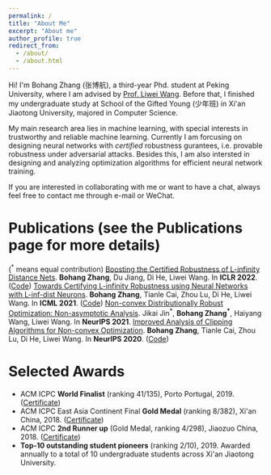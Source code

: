 ```yaml
---
permalink: /
title: "About Me"
excerpt: "About me"
author_profile: true
redirect_from: 
  - /about/
  - /about.html
---
```


Hi! I'm Bohang Zhang (张博航), a third-year Phd. student at Peking University, where I am advised by [Prof. Liwei Wang](http://www.liweiwang-pku.com/). Before that, I finished my undergraduate study at School of the Gifted Young (少年班) in Xi'an Jiaotong University, majored in Computer Science.

My main research area lies in machine learning, with special interests in trustworthy and reliable machine learning. Currently I am forcusing on designing neural networks with *certified* robustness gurantees, i.e. provable robustness under adversarial attacks. Besides this, I am also intersted in designing and analyzing optimization algorithms for efficient neural network training.

If you are interested in collaborating with me or want to have a chat, always feel free to contact me through e-mail or WeChat.


Publications (see the Publications page for more details)
======
(<sup>\*</sup> means equal contribution)
[Boosting the Certified Robustness of L-infinity Distance Nets](https://arxiv.org/abs/2110.06850). **Bohang Zhang**, Du Jiang, Di He, Liwei Wang. In **ICLR 2022**. ([Code](https://github.com/zbh2047/L_inf-dist-net-v2))
[Towards Certifying L-infinity Robustness using Neural Networks with L-inf-dist Neurons](https://arxiv.org/abs/2110.06850). **Bohang Zhang**, Tianle Cai, Zhou Lu, Di He, Liwei Wang. In **ICML 2021**. ([Code](https://github.com/zbh2047/L_inf-dist-net))
[Non-convex Distributionally Robust Optimization: Non-asymptotic Analysis](https://arxiv.org/abs/2110.12459). Jikai Jin<sup>\*</sup>, **Bohang Zhang<sup>\*</sup>**, Haiyang Wang, Liwei Wang. In **NeurIPS 2021**.
[Improved Analysis of Clipping Algorithms for Non-convex Optimization](https://arxiv.org/abs/2010.02519). **Bohang Zhang**, Tianle Cai, Zhou Lu, Di He, Liwei Wang. In **NeurIPS 2020**. ([Code](https://github.com/zbh2047/clipping-algorithms))

Selected Awards
======

- ACM ICPC **World Finalist** (ranking 41/135), Porto Portugal, 2019. ([Certificate](/files/WorldFinalCertificate.pdf))
- ACM ICPC East Asia Continent Final **Gold Medal** (ranking 8/382), Xi'an China, 2018. ([Certificate](/files/ECFinalCertificate.pdf))
- ACM ICPC **2nd Runner up** (Gold Medal, ranking 4/298), Jiaozuo China, 2018. ([Certificate](/files/JiaozuoCertificate))
- **Top-10 outstanding student pioneers** (ranking 2/10), 2019. Awarded annually to a total of 10 undergraduate students across Xi'an Jiaotong University.

